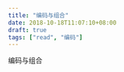 ```yaml
---
title: "编码与组合"
date: 2018-10-18T11:07:10+08:00
draft: true
tags: ["read", "编码"]
---
```

编码与组合
<!--more-->


